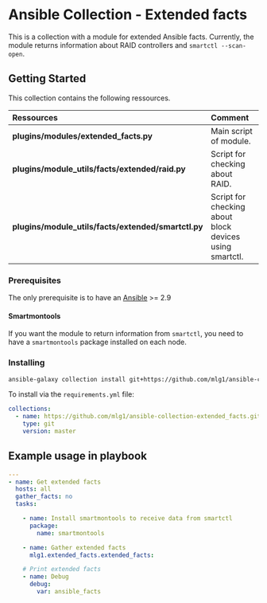 # Ansible Collection - Extended facts

This is a collection with a module for extended Ansible facts. Currently, the module returns information about RAID controllers and `smartctl --scan-open`.

## Getting Started

This collection contains the following ressources.

| Ressources                                          | Comment                                                   |
| :-------------------------------------------------- | :-------------------------------------------------------- |
| **plugins/modules/extended_facts.py**               | Main script of module.                                    |
| **plugins/module_utils/facts/extended/raid.py**     | Script for checking about RAID.                           |
| **plugins/module_utils/facts/extended/smartctl.py** | Script for checking about block devices using smartctl.   |                                                            |

### Prerequisites

The only prerequisite is to have an [Ansible](https://docs.ansible.com/ansible/latest/installation_guide/index.html) >= 2.9

#### Smartmontools
If you want the module to return information from `smartctl`, you need to have a `smartmontools` package installed on each node.

### Installing

```sh
ansible-galaxy collection install git+https://github.com/mlg1/ansible-collection-extended_facts.git,master
```

To install via the `requirements.yml` file:
```yaml
collections:
  - name: https://github.com/mlg1/ansible-collection-extended_facts.git
    type: git
    version: master
```

## Example usage in playbook

```yaml
---
- name: Get extended facts
  hosts: all
  gather_facts: no
  tasks:

    - name: Install smartmontools to receive data from smartctl
      package:
        name: smartmontools

    - name: Gather extended facts
      mlg1.extended_facts.extended_facts:

    # Print extended facts
    - name: Debug
      debug:
        var: ansible_facts
```
